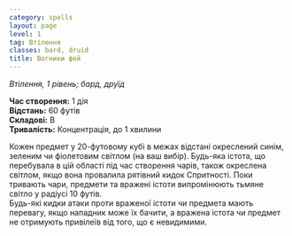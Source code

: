 ```yaml
---
сategory: spells
layout: page
level: 1
tag: Втілення
classes: bard, druid
title: Вогники фей
---
```


_Втілення, 1 рівень; бард, друїд_

**Час створення:** 1 дія    
**Відстань:** 60 футів    
**Складові:** В    
**Тривалість:** Концентрація, до 1 хвилини

Кожен предмет у 20-футовому кубі в межах відстані окреслений синім, зеленим чи фіолетовим світлом (на ваш вибір). Будь-яка істота, що перебувала в цій області під час створення чарів, також окреслена світлом, якщо вона провалила рятівний кидок Спритності. Поки тривають чари, предмети та вражені істоти випромінюють тьмяне світло у радіусі 10 футів.    
Будь-які кидки атаки проти враженої істоти чи предмета мають перевагу, якщо нападник може їх бачити, а вражена істота чи предмет не отримують привілеїв від того, що є невидимими.
